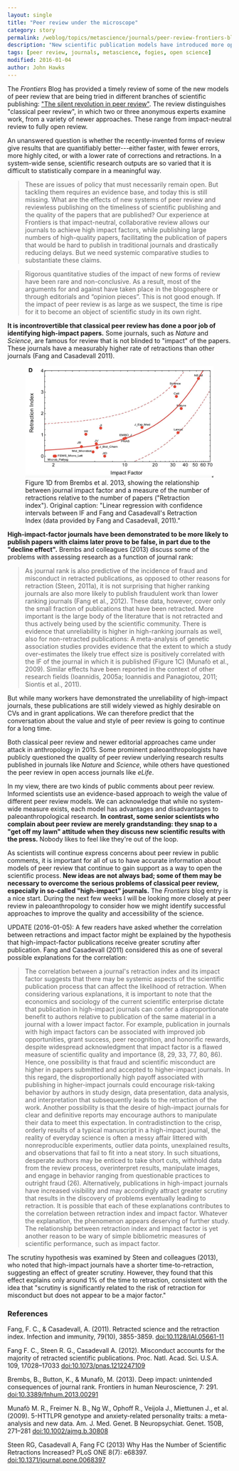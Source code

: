 ```yaml
---
layout: single
title: "Peer review under the microscope"
category: story
permalink: /weblog/topics/metascience/journals/peer-review-frontiers-blog-2016.html
description: "New scientific publication models have introduced more open peer review models, but it remains hard to quantify the value of the review process."
tags: [peer review, journals, metascience, fogies, open science]
modified: 2016-01-04
author: John Hawks
---
```



The <em>Frontiers</em> Blog has provided a timely review of some of the new models of peer review that are being tried in different branches of scientific publishing: <a href="http://blog.frontiersin.org/2015/08/03/the-silent-revolution-in-peer-review/">"The silent revolution in peer review"</a>. The review distinguishes "classical peer review", in which two or three anonymous experts examine work, from a variety of newer approaches. These range from impact-neutral review to fully open review. 

An unanswered question is whether the recently-invented forms of review give results that are quantifiably better---either faster, with fewer errors, more highly cited, or with a lower rate of corrections and retractions. In a system-wide sense, scientific research outputs are so varied that it is difficult to statistically compare in a meaningful way. 

<blockquote>These are issues of policy that must necessarily remain open. But tackling them requires an evidence base, and today this is still missing. What are the effects of new systems of peer review and reviewless publishing on the timeliness of scientific publishing and the quality of the papers that are published? Our experience at Frontiers is that impact-neutral, collaborative review allows our journals to achieve high impact factors, while publishing large numbers of high-quality papers, facilitating the publication of papers that would be hard to publish in traditional journals and drastically reducing delays. But we need systemic comparative studies to substantiate these claims. </blockquote>

<blockquote>Rigorous quantitative studies of the impact of new forms of review have been rare and non-conclusive. As a result, most of the arguments for and against have taken place in the blogosphere or through editorials and “opinion pieces”. This is not good enough. If the impact of peer review is as large as we suspect, the time is ripe for it to become an object of scientific study in its own right.</blockquote>

**It is incontrovertible that classical peer review has done a poor job of identifying high-impact papers.** Some journals, such as <em>Nature</em> and <em>Science</em>, are famous for review that is not blinded to "impact" of the papers. These journals have a measurably higher rate of retractions than other journals (Fang and Casadevall 2011). 

<figure>
<img src="/images/brembs-et-al-2013-figure-1-d-impact-factor-retractions.png" alt="Retraction index versus journal impact factor" />
<figcaption>Figure 1D from Brembs et al. 2013, showing the relationship between journal impact factor and a measure of the number of retractions relative to the number of papers ("Retraction index"). Original caption: "Linear regression with confidence intervals between IF and Fang and Casadevall's Retraction Index (data provided by Fang and Casadevall, 2011)."</figcaption>
</figure>


**High-impact-factor journals have been demonstrated to be more likely to publish papers with claims later prove to be false, in part due to the "decline effect".** Brembs and colleagues (2013) discuss some of the problems with assessing research as a function of journal rank: 

<blockquote>As journal rank is also predictive of the incidence of fraud and misconduct in retracted publications, as opposed to other reasons for retraction (Steen, 2011a), it is not surprising that higher ranking journals are also more likely to publish fraudulent work than lower ranking journals (Fang et al., 2012). These data, however, cover only the small fraction of publications that have been retracted. More important is the large body of the literature that is not retracted and thus actively being used by the scientific community. There is evidence that unreliability is higher in high-ranking journals as well, also for non-retracted publications: A meta-analysis of genetic association studies provides evidence that the extent to which a study over-estimates the likely true effect size is positively correlated with the IF of the journal in which it is published (Figure 1C) (Munafò et al., 2009). Similar effects have been reported in the context of other research fields (Ioannidis, 2005a; Ioannidis and Panagiotou, 2011; Siontis et al., 2011).</blockquote>

But while many workers have demonstrated the unreliability of high-impact journals, these publications are still widely viewed as highly desirable on CVs and in grant applications. We can therefore predict that the conversation about the value and style of peer review is going to continue for a long time. 

Both classical peer review and newer editorial approaches came under attack in anthropology in 2015. Some prominent paleoanthropologists have publicly questioned the quality of peer review underlying research results published in journals like <em>Nature</em> and <em>Science</em>, while others have questioned the peer review in open access journals like <em>eLife</em>. 

In my view, there are two kinds of public comments about peer review. Informed scientists use an evidence-based approach to weigh the value of different peer review models. We can acknowledge that while no system-wide measure exists, each model has advantages and disadvantages to paleoanthropological research. **In contrast, some senior scientists who complain about peer review are merely grandstanding: they snap to a "get off my lawn" attitude when they discuss new scientific results with the press.** Nobody likes to feel like they're out of the loop.  

As scientists will continue express concerns about peer review in public comments, it is important for all of us to have accurate information about models of peer review that continue to gain support as a way to open the scientific process. **New ideas are not always bad; some of them may be necessary to overcome the serious problems of classical peer review, especially in so-called "high-impact" journals.** The <em>Frontiers</em> blog entry is a nice start. During the next few weeks I will be looking more closely at peer review in paleoanthropology to consider how we might identify successful approaches to improve the quality and accessibility of the science. 


UPDATE (2016-01-05): A few readers have asked whether the correlation between retractions and impact factor might be explained by the hypothesis that high-impact-factor publications receive greater scrutiny after publication. Fang and Casadevall (2011) considered this as one of several possible explanations for the correlation: 

<blockquote>The correlation between a journal's retraction index and its impact factor suggests that there may be systemic aspects of the scientific publication process that can affect the likelihood of retraction. When considering various explanations, it is important to note that the economics and sociology of the current scientific enterprise dictate that publication in high-impact journals can confer a disproportionate benefit to authors relative to publication of the same material in a journal with a lower impact factor. For example, publication in journals with high impact factors can be associated with improved job opportunities, grant success, peer recognition, and honorific rewards, despite widespread acknowledgment that impact factor is a flawed measure of scientific quality and importance (8, 29, 33, 77, 80, 86). Hence, one possibility is that fraud and scientific misconduct are higher in papers submitted and accepted to higher-impact journals. In this regard, the disproportionally high payoff associated with publishing in higher-impact journals could encourage risk-taking behavior by authors in study design, data presentation, data analysis, and interpretation that subsequently leads to the retraction of the work. Another possibility is that the desire of high-impact journals for clear and definitive reports may encourage authors to manipulate their data to meet this expectation. In contradistinction to the crisp, orderly results of a typical manuscript in a high-impact journal, the reality of everyday science is often a messy affair littered with nonreproducible experiments, outlier data points, unexplained results, and observations that fail to fit into a neat story. In such situations, desperate authors may be enticed to take short cuts, withhold data from the review process, overinterpret results, manipulate images, and engage in behavior ranging from questionable practices to outright fraud (26). Alternatively, publications in high-impact journals have increased visibility and may accordingly attract greater scrutiny that results in the discovery of problems eventually leading to retraction. It is possible that each of these explanations contributes to the correlation between retraction index and impact factor. Whatever the explanation, the phenomenon appears deserving of further study. The relationship between retraction index and impact factor is yet another reason to be wary of simple bibliometric measures of scientific performance, such as impact factor.</blockquote>

The scrutiny hypothesis was examined by Steen and colleagues (2013), who noted that high-impact journals have a shorter time-to-retraction, suggesting an effect of greater scrutiny. However, they found that this effect explains only around 1% of the time to retraction, consistent with the idea that "scrutiny is significantly related to the risk of retraction for misconduct but does not appear to be a major factor."


### References

<p class="cite">Fang, F. C., & Casadevall, A. (2011). Retracted science and the retraction index. Infection and immunity, 79(10), 3855-3859. <a href="http://dx.doi.org/10.1128/IAI.05661-11">doi:10.1128/IAI.05661-11</a></p>

<p class="cite">Fang F. C., Steen R. G., Casadevall A. (2012). Misconduct accounts for the majority of retracted scientific publications. Proc. Natl. Acad. Sci. U.S.A. 109, 17028–17033 <a href="http://dx.doi.org/10.1073/pnas.1212247109">doi:10.1073/pnas.1212247109</a></p>

<p class="cite">Brembs, B., Button, K., & Munafò, M. (2013). Deep impact: unintended consequences of journal rank. Frontiers in human Neuroscience, 7: 291. <a href="http://dx.doi.org/10.3389/fnhum.2013.00291">doi:10.3389/fnhum.2013.00291</a></p>

<p class="cite">Munafò M. R., Freimer N. B., Ng W., Ophoff R., Veijola J., Miettunen J., et al. (2009). 5-HTTLPR genotype and anxiety-related personality traits: a meta-analysis and new data. Am. J. Med. Genet. B Neuropsychiat. Genet. 150B, 271–281 <a href="http://dx.doi.org/10.1002/ajmg.b.30808">doi:10.1002/ajmg.b.30808</a></p>

<p class="cite">Steen RG, Casadevall A, Fang FC (2013) Why Has the Number of Scientific Retractions Increased? PLoS ONE 8(7): e68397. <a href="http://dx.doi.org/10.1371/journal.pone.0068397">doi:10.1371/journal.pone.0068397</a></p>



